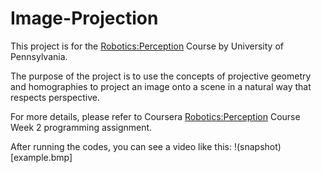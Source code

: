 # Image-Projection

This project is for the [Robotics:Perception](https://www.coursera.org/learn/robotics-perception/home/week/2) Course by University of Pennsylvania.

The purpose of the project is to use the concepts of projective geometry and
homographies to project an image onto a scene in a natural way that
respects perspective.

For more details, please refer to Coursera [Robotics:Perception](https://www.coursera.org/learn/robotics-perception/home/week/2) Course Week 2 programming assignment.

After running the codes, you can see a video like this:
!(snapshot)[example.bmp]
